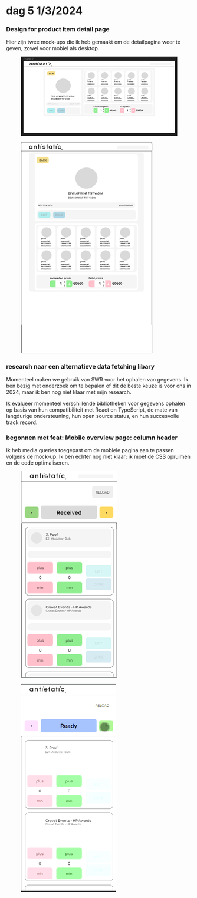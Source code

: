 # dag 5 1/3/2024

### Design for product item detail page

Hier zijn twee mock-ups die ik heb gemaakt om de detailpagina weer te geven, zowel voor mobiel als desktop.

<figure><img src="../.gitbook/assets/image (2) (1).png" alt=""><figcaption></figcaption></figure>

<figure><img src="../.gitbook/assets/image (3).png" alt=""><figcaption></figcaption></figure>

### research naar een alternatieve data fetching libary

Momenteel maken we gebruik van SWR voor het ophalen van gegevens. Ik ben bezig met onderzoek om te bepalen of dit de beste keuze is voor ons in 2024, maar ik ben nog niet klaar met mijn research.&#x20;

Ik evalueer momenteel verschillende bibliotheken voor gegevens ophalen op basis van hun compatibiliteit met React en TypeScript, de mate van langdurige ondersteuning, hun open source status, en hun succesvolle track record.



### begonnen met feat: Mobile overview page: column header

Ik heb media queries toegepast om de mobiele pagina aan te passen volgens de mock-up. Ik ben echter nog niet klaar; ik moet de CSS opruimen en de code optimaliseren.

<figure><img src="../.gitbook/assets/image (4).png" alt=""><figcaption></figcaption></figure>

<figure><img src="../.gitbook/assets/1-3-2024edf.gif" alt=""><figcaption></figcaption></figure>
